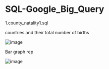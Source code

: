 # SQL-Google_Big_Query

1.county_natality1.sql

countries and their total number of births

![image](https://user-images.githubusercontent.com/100765828/156346410-dd4bc0bd-7d22-4ee8-a5a3-fd3942e8c316.png)

Bar graph rep 

![image](https://user-images.githubusercontent.com/100765828/156347053-c0b6e88e-9da2-438c-8838-90347973810f.png)

